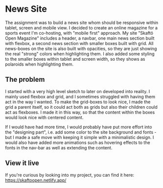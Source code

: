 # News Site

The assignment was to build a news site whom should be responsive within tablet, screen and mobile view. I decided to create an online magazine for a sports event I'm co-hosting, with "mobile first" approach. My site "Skaftö Open Magazine" includes a header, a navbar, one main news section built with flexbox, a second news section with smaller boxes built with grid. All news-boxes on the site is also built with opacities, so they are just showing the real "strong" colors when highlighting them. I also added some styling to the smaller boxes within tablet and screen width, so they shows as polaroids when highlighting them. 

## The problem

I started with a very high level sketch to later on developed into reality. I mainly used flexbox and grid, and I sometimes struggled with having them act in the way I wanted. To make the grid-boxes to look nice, I made the grid a parent itself, so it could act both as grids but also their children could act as flexboxes. I made it in this way, so that the content within the boxes would look nice with centered content. 

If I would have had more time, I would probably have put more effort into the "designing part", i.e. add some color to the site background and fonts - but I made a safe move with keeping it simple with a minimalistic design. I would also have added more animations such as hovering effects to the fonts in the nav-bar as well as extending the content. 

## View it live
If you're curious by looking into my project, you can find it here: https://skaftoopen.netlify.app/ 
